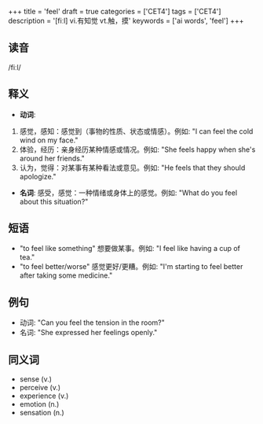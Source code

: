 +++
title = 'feel'
draft = true
categories = ['CET4']
tags = ['CET4']
description = '[fiːl] vi.有知觉 vt.触，摸'
keywords = ['ai words', 'feel']
+++

## 读音
/fiːl/

## 释义
- **动词**:
1. 感觉，感知：感觉到（事物的性质、状态或情感）。例如: "I can feel the cold wind on my face."
2. 体验，经历：亲身经历某种情感或情况。例如: "She feels happy when she's around her friends."
3. 认为，觉得：对某事有某种看法或意见。例如: "He feels that they should apologize."

- **名词**:
感受，感觉：一种情绪或身体上的感觉。例如: "What do you feel about this situation?"

## 短语
- "to feel like something" 想要做某事。例如: "I feel like having a cup of tea."
- "to feel better/worse" 感觉更好/更糟。例如: "I'm starting to feel better after taking some medicine."

## 例句
- 动词: "Can you feel the tension in the room?"
- 名词: "She expressed her feelings openly."

## 同义词
- sense (v.)
- perceive (v.)
- experience (v.)
- emotion (n.)
- sensation (n.)
